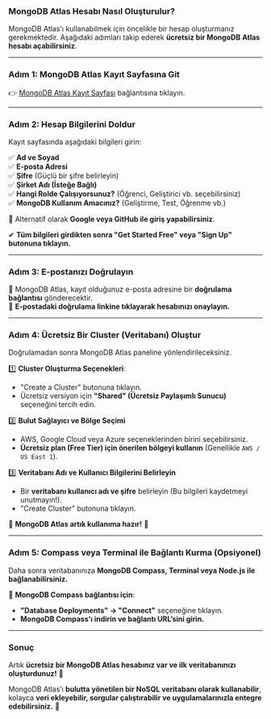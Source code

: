 ### **MongoDB Atlas Hesabı Nasıl Oluşturulur?**  

MongoDB Atlas'ı kullanabilmek için öncelikle bir hesap oluşturmanız gerekmektedir. Aşağıdaki adımları takip ederek **ücretsiz bir MongoDB Atlas hesabı açabilirsiniz**.  

---

### **Adım 1: MongoDB Atlas Kayıt Sayfasına Git**  
👉 [MongoDB Atlas Kayıt Sayfası](https://www.mongodb.com/cloud/atlas/register) bağlantısına tıklayın.  

---

### **Adım 2: Hesap Bilgilerini Doldur**  
Kayıt sayfasında aşağıdaki bilgileri girin:  

✅ **Ad ve Soyad**  
✅ **E-posta Adresi**  
✅ **Şifre** (Güçlü bir şifre belirleyin)  
✅ **Şirket Adı (İsteğe Bağlı)**  
✅ **Hangi Rolde Çalışıyorsunuz?** (Öğrenci, Geliştirici vb. seçebilirsiniz)  
✅ **MongoDB Kullanım Amacınız?** (Geliştirme, Test, Öğrenme vb.)  

📌 Alternatif olarak **Google veya GitHub ile giriş yapabilirsiniz**.  

✔ **Tüm bilgileri girdikten sonra "Get Started Free" veya "Sign Up" butonuna tıklayın.**  

---

### **Adım 3: E-postanızı Doğrulayın**  
📩 MongoDB Atlas, kayıt olduğunuz e-posta adresine bir **doğrulama bağlantısı** gönderecektir.  
🔗 **E-postadaki doğrulama linkine tıklayarak hesabınızı onaylayın.**  

---

### **Adım 4: Ücretsiz Bir Cluster (Veritabanı) Oluştur**  
Doğrulamadan sonra MongoDB Atlas paneline yönlendirileceksiniz.  

1️⃣ **Cluster Oluşturma Seçenekleri**:  
   - "Create a Cluster" butonuna tıklayın.  
   - Ücretsiz versiyon için **"Shared" (Ücretsiz Paylaşımlı Sunucu)** seçeneğini tercih edin.  

2️⃣ **Bulut Sağlayıcı ve Bölge Seçimi**  
   - AWS, Google Cloud veya Azure seçeneklerinden birini seçebilirsiniz.  
   - **Ücretsiz plan (Free Tier) için önerilen bölgeyi kullanın** (Genellikle `AWS / US East 1`).  

3️⃣ **Veritabanı Adı ve Kullanıcı Bilgilerini Belirleyin**  
   - Bir **veritabanı kullanıcı adı ve şifre** belirleyin (Bu bilgileri kaydetmeyi unutmayın!).  
   - "Create Cluster" butonuna tıklayın.  

🚀 **MongoDB Atlas artık kullanıma hazır!** 🚀  

---

### **Adım 5: Compass veya Terminal ile Bağlantı Kurma (Opsiyonel)**  
Daha sonra veritabanınıza **MongoDB Compass, Terminal veya Node.js ile bağlanabilirsiniz.**  

🔗 **MongoDB Compass bağlantısı için**:  
- **"Database Deployments" → "Connect"** seçeneğine tıklayın.  
- **MongoDB Compass’ı indirin ve bağlantı URL’sini girin.**  

---

### **Sonuç**  
Artık **ücretsiz bir MongoDB Atlas hesabınız var ve ilk veritabanınızı oluşturdunuz!** 🎉  

MongoDB Atlas’ı **bulutta yönetilen bir NoSQL veritabanı olarak kullanabilir**, kolayca **veri ekleyebilir, sorgular çalıştırabilir ve uygulamalarınızla entegre edebilirsiniz.** 🚀